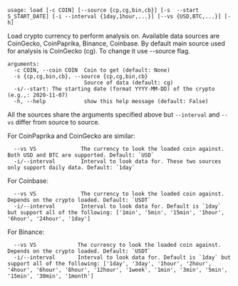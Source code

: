 ```
usage: load [-c COIN] [--source {cp,cg,bin,cb}] [-s  --start S_START_DATE] [-i --interval {1day,1hour,...}] [--vs {USD,BTC,...}] [-h]
```

Load crypto currency to perform analysis on. Available data sources are CoinGecko, CoinPaprika, Binance, Coinbase. By default main source used for analysis is CoinGecko (cg). To change it use --source flag.

```
arguments:
  -c COIN, --coin COIN  Coin to get (default: None)
  -s {cp,cg,bin,cb}, --source {cp,cg,bin,cb}
                        Source of data (default: cg)
  -s/--start: The starting date (format YYYY-MM-DD) of the crypto (e.g.,: 2020-11-07)
  -h, --help            show this help message (default: False)
```

All the sources share the arguments specified above but `--interval` and `--vs` differ from source to source.

For CoinPaprika and CoinGecko are similar:

```
  --vs VS              The currency to look the loaded coin against. Both USD and BTC are supported. Default: `USD`
  -i/--interval        Interval to look data for. These two sources only support daily data. Default: `1day`
```

For Coinbase:

```
  --vs VS              The currency to look the loaded coin against. Depends on the crypto loaded. Default: `USDT`
  -i/--interval        Interval to look data for. Default is `1day` but support all of the following: ['1min', '5min', '15min', '1hour', '6hour', '24hour', '1day']
```

For Binance:

```
  --vs VS             The currency to look the loaded coin against. Depends on the crypto loaded. Default: `USDT`
  -i/--interval       Interval to look data for. Default is `1day` but support all of the following: ['1day', '3day', '1hour', '2hour', '4hour', '6hour', '8hour', '12hour', '1week', '1min', '3min', '5min', '15min', '30min', '1month']
```
